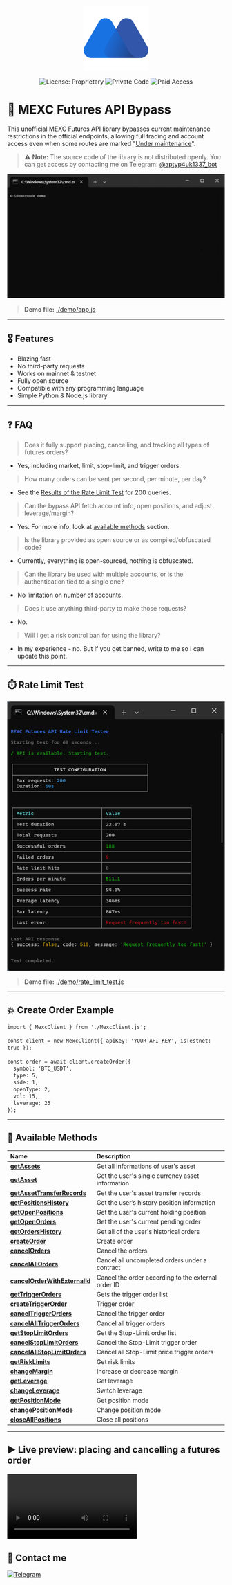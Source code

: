 <div align="center">
   <img src="https://github.com/ApTyp4uK1337/mexc-futures-api-bypass/blob/main/assets/mexc-logo.png?raw=true" height="150" width="150">

  ![License: Proprietary](https://img.shields.io/badge/license-proprietary-red)
  ![Private Code](https://img.shields.io/badge/source-private-orange)
  ![Paid Access](https://img.shields.io/badge/access-paid-blue)
</div>

<h1>🔷 MEXC Futures API Bypass</h1>

This unofficial MEXC Futures API library bypasses current maintenance restrictions in the official endpoints, allowing full trading and account access even when some routes are marked "[Under maintenance](https://mexcdevelop.github.io/apidocs/contract_v1_en/#order-under-maintenance)".

> ⚠️ **Note:** The source code of the library is not distributed openly. You can get access by contacting me on Telegram: [@aptyp4uk1337_bot](https://t.me/aptyp4uk1337_bot)

<div align="center">
  <img src="https://github.com/ApTyp4uK1337/mexc-futures-api-bypass/blob/main/assets/preview.gif?raw=true" title="Telegram">
</div>

> **Demo file:** [./demo/app.js](https://github.com/ApTyp4uK1337/mexc-futures-api-bypass/blob/main/demo/app.js)

---

<h2>🎖 Features</h2>

- Blazing fast
- No third-party requests
- Works on mainnet & testnet
- Fully open source
- Compatible with any programming language
- Simple Python & Node.js library

---

<h2>❓ FAQ</h2>

> Does it fully support placing, cancelling, and tracking all types of futures orders?
- Yes, including market, limit, stop-limit, and trigger orders.

> How many orders can be sent per second, per minute, per day?
- See the [Results of the Rate Limit Test](#-rate-limit-test) for 200 queries.

> Can the bypass API fetch account info, open positions, and adjust leverage/margin?
- Yes. For more info, look at [available methods](#-available-methods) section.

> Is the library provided as open source or as compiled/obfuscated code?
- Currently, everything is open-sourced, nothing is obfuscated.

> Can the library be used with multiple accounts, or is the authentication tied to a single one?
- No limitation on number of accounts.

> Does it use anything third-party to make those requests?
- No.

> Will I get a risk control ban for using the library?
- In my experience - no. But if you get banned, write to me so I can update this point.


---

<h2>⏱️ Rate Limit Test</h2>

<div align="center">
  <img src="https://github.com/ApTyp4uK1337/mexc-futures-api-bypass/blob/main/assets/rate-limit-test.png?raw=true" title="Telegram">
</div>

> **Demo file:** [./demo/rate_limit_test.js](https://github.com/ApTyp4uK1337/mexc-futures-api-bypass/blob/main/demo/rate_limit_test.js)

---

<h2>💥 Create Order Example</h2>

```JS
import { MexcClient } from './MexcClient.js';

const client = new MexcClient({ apiKey: 'YOUR_API_KEY', isTestnet: true });

const order = await client.createOrder({
  symbol: 'BTC_USDT',
  type: 5,
  side: 1,
  openType: 2,
  vol: 15,
  leverage: 25
});
```

---


<h2>💼 Available Methods</h2>

<table style="width:100%">
  <thead>
    <tr>
      <th align="left">Name</th>
      <th align="left">Description</th>
    </tr>
  </thead>
  <tbody>
    <tr>
      <td><a href="https://github.com/ApTyp4uK1337/mexc-futures-api-bypass/blob/main/docs/getAssets.md"><strong>getAssets</strong></a></td>
      <td>Get all informations of user's asset</td>
    </tr>
    <tr>
      <td><a href="https://github.com/ApTyp4uK1337/mexc-futures-api-bypass/blob/main/docs/getAsset.md"><strong>getAsset</strong></a></td>
      <td>Get the user's single currency asset information</td>
    </tr>
    <tr>
      <td><a href="https://github.com/ApTyp4uK1337/mexc-futures-api-bypass/blob/main/docs/getAssetTransferRecords.md"><strong>getAssetTransferRecords</strong></a></td>
      <td>Get the user's asset transfer records</td>
    </tr>
    <tr>
      <td><a href="https://github.com/ApTyp4uK1337/mexc-futures-api-bypass/blob/main/docs/getPositionsHistory.md"><strong>getPositionsHistory</strong></a></td>
      <td>Get the user’s history position information</td>
    </tr>
    <tr>
      <td><a href="https://github.com/ApTyp4uK1337/mexc-futures-api-bypass/blob/main/docs/getOpenPositions.md"><strong>getOpenPositions</strong></a></td>
      <td>Get the user's current holding position</td>
    </tr>
    <tr>
      <td><a href="https://github.com/ApTyp4uK1337/mexc-futures-api-bypass/blob/main/docs/getOpenOrders.md"><strong>getOpenOrders</strong></a></td>
      <td>Get the user's current pending order</td>
    </tr>
    <tr>
      <td><a href="https://github.com/ApTyp4uK1337/mexc-futures-api-bypass/blob/main/docs/getOrdersHistory.md"><strong>getOrdersHistory</strong></a></td>
      <td>Get all of the user's historical orders</td>
    </tr>
    <tr>
      <td><a href="https://github.com/ApTyp4uK1337/mexc-futures-api-bypass/blob/main/docs/createOrder.md"><strong>createOrder</strong></a></td>
      <td>Create order</td>
    </tr>
    <tr>
      <td><a href="https://github.com/ApTyp4uK1337/mexc-futures-api-bypass/blob/main/docs/cancelOrders.md"><strong>cancelOrders</strong></a></td>
      <td>Cancel the orders</td>
    </tr>
    <tr>
      <td><a href="https://github.com/ApTyp4uK1337/mexc-futures-api-bypass/blob/main/docs/cancelAllOrders.md"><strong>cancelAllOrders</strong></a></td>
      <td>Cancel all uncompleted orders under a contract</td>
    </tr>
    <tr>
      <td><a href="https://github.com/ApTyp4uK1337/mexc-futures-api-bypass/blob/main/docs/cancelOrderWithExternalId.md"><strong>cancelOrderWithExternalId</strong></a></td>
      <td>Cancel the order according to the external order ID</td>
    </tr>
    <tr>
      <td><a href="https://github.com/ApTyp4uK1337/mexc-futures-api-bypass/blob/main/docs/getTriggerOrders.md"><strong>getTriggerOrders</strong></a></td>
      <td>Gets the trigger order list</td>
    </tr>
    <tr>
      <td><a href="https://github.com/ApTyp4uK1337/mexc-futures-api-bypass/blob/main/docs/createTriggerOrder.md"><strong>createTriggerOrder</strong></a></td>
      <td>Trigger order</td>
    </tr>
    <tr>
      <td><a href="https://github.com/ApTyp4uK1337/mexc-futures-api-bypass/blob/main/docs/cancelTriggerOrders.md"><strong>cancelTriggerOrders</strong></a></td>
      <td>Cancel the trigger order</td>
    </tr>
    <tr>
      <td><a href="https://github.com/ApTyp4uK1337/mexc-futures-api-bypass/blob/main/docs/cancelAllTriggerOrders.md"><strong>cancelAllTriggerOrders</strong></a></td>
      <td>Cancel all trigger orders</td>
    </tr>
    <tr>
      <td><a href="https://github.com/ApTyp4uK1337/mexc-futures-api-bypass/blob/main/docs/getStopLimitOrders.md"><strong>getStopLimitOrders</strong></a></td>
      <td>Get the Stop-Limit order list</td>
    </tr>
    <tr>
      <td><a href="https://github.com/ApTyp4uK1337/mexc-futures-api-bypass/blob/main/docs/cancelStopLimitOrders.md"><strong>cancelStopLimitOrders</strong></a></td>
      <td>Cancel the Stop-Limit trigger order</td>
    </tr>
    <tr>
      <td><a href="https://github.com/ApTyp4uK1337/mexc-futures-api-bypass/blob/main/docs/cancelAllStopLimitOrders.md"><strong>cancelAllStopLimitOrders</strong></a></td>
      <td>Cancel all Stop-Limit price trigger orders</td>
    </tr>
    <tr>
      <td><a href="https://github.com/ApTyp4uK1337/mexc-futures-api-bypass/blob/main/docs/getRiskLimits.md"><strong>getRiskLimits</strong></a></td>
      <td>Get risk limits</td>
    </tr>
    <tr>
      <td><a href="https://github.com/ApTyp4uK1337/mexc-futures-api-bypass/blob/main/docs/changeMargin.md"><strong>changeMargin</strong></a></td>
      <td>Increase or decrease margin</td>
    </tr>
    <tr>
      <td><a href="https://github.com/ApTyp4uK1337/mexc-futures-api-bypass/blob/main/docs/getLeverage.md"><strong>getLeverage</strong></a></td>
      <td>Get leverage</td>
    </tr>
    <tr>
      <td><a href="https://github.com/ApTyp4uK1337/mexc-futures-api-bypass/blob/main/docs/changeLeverage.md"><strong>changeLeverage</strong></a></td>
      <td>Switch leverage</td>
    </tr>
    <tr>
      <td><a href="https://github.com/ApTyp4uK1337/mexc-futures-api-bypass/blob/main/docs/getPositionMode.md"><strong>getPositionMode</strong></a></td>
      <td>Get position mode</td>
    </tr>
    <tr>
      <td><a href="https://github.com/ApTyp4uK1337/mexc-futures-api-bypass/blob/main/docs/changePositionMode.md"><strong>changePositionMode</strong></a></td>
      <td>Change position mode</td>
    </tr>
    <tr>
      <td><a href="/docs/closeAllPositions.md"><strong>closeAllPositions</strong></a></td>
      <td>Close all positions</td>
    </tr>
  </tbody>
</table>


---

## ▶ Live preview: placing and cancelling a futures order

<video src="https://github.com/user-attachments/assets/d51a6a12-a596-440e-bc3c-147ef8aad5b0" align="center">
  <a href="https://www.youtube.com/shorts/wMQ-Iq3xHHQ">👀 Watch Live Preview</a>
</video>

## 💌 Contact me

<a href="https://t.me/aptyp4uk1337_bot"><img src="https://img.shields.io/badge/Telegram-2CA5E0?logo=telegram&logoColor=white" title="Telegram"></a>

